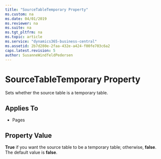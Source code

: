 ```yaml
---
title: "SourceTableTemporary Property"
ms.custom: na
ms.date: 04/01/2019
ms.reviewer: na
ms.suite: na
ms.tgt_pltfrm: na
ms.topic: article
ms.service: "dynamics365-business-central"
ms.assetid: 2b7d280e-2faa-432e-a424-f00fe703c6a2
caps.latest.revision: 5
author: SusanneWindfeldPedersen
---
```


 

# SourceTableTemporary Property
Sets whether the source table is a temporary table.  
  
## Applies To  
  
-   Pages  
  
## Property Value  
 **True** if you want the source table to be a temporary table; otherwise, **false**. The default value is **false**.